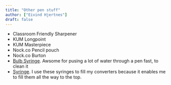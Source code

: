 ```yaml
---
title: "Other pen stuff"
author: ["Eivind Hjertnes"]
draft: false
---
```


-   Classroom Friendly Sharpener
-   KUM Longpoint
-   KUM Masterpiece
-   Nock.co Pencil pouch
-   Nock.co Burton
-   [Bulb Syringe](https://www.gouletpens.com/products/goulet-bulb-syringe?variant=11884649873451). Awsome for pusing a lot of water through a pen fast, to clean it
-   [Syringe](https://www.gouletpens.com/products/goulet-5ml-ink-syringes?variant=11884650168363). I use these syringes to fill my converters because it enables me to fill them all the way to the top.

